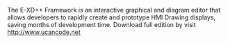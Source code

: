 The E-XD++ Framework is an interactive graphical and diagram editor that allows developers to rapidly create and prototype HMI Drawing displays, saving months of development time.
Download full edition by visit http://www.ucancode.net
